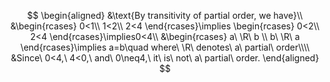 <!-- $$
\begin{array}{|c|c|c|}\hline
  First&Last&Simple\ Path\\\hline
  0&0&0\\\hline
  0&0&0\to3\to2\to0\\\hline
  0&0&0\to1\to2\to0\\\hline
  0&1&0\to1\\\hline
  0&2&0\to1\to2\\\hline
  0&2&0\to3\to2\\\hline
  0&3&0\to3\\\hline
  1&0&1\to2\to0\\\hline
  1&1&1\\\hline
  1&1&1\to2\to0\to1\\\hline
  1&2&1\to2\\\hline
  1&3&1\to2\to0\to3\\\hline
  2&0&2\to0\\\hline
  2&1&2\to0\to1\\\hline
  2&2&2\\\hline
  2&2&2\to0\to1\to2\\\hline
  2&2&2\to0\to3\to2\\\hline
  2&3&2\to0\to3\\\hline
  3&0&3\to2\to0\\\hline
  3&1&3\to2\to0\to1\\\hline
  3&2&3\to2\\\hline
  3&3&3\\\hline
  3&3&3\to2\to0\to3\\\hline
\end{array}
$$ -->

<!-- $$
\begin{aligned}
  &\text{No, it is not unique because}\\
  &\text{there is a second one as shown below.}
\end{aligned}
$$ -->

<!-- $$
\cos^3\alpha=\frac{1}{4}\cos\alpha+\frac{3}{4}\cos3\alpha
$$ -->
<!-- $$
\begin{aligned}
  &\text{Since }a_2,\ a_4,\ and\ a_{14}\ \text{are on all critical paths,}\\
  &\text{any one of whose speed-up can reduce the project finish time.}
\end{aligned}
$$ -->
<!-- $$
\begin{aligned}
  &\text{Since Dijkstra's algorithm only works on nonnegative weights,}\\
  &\text{and this graph has a weight of -2, the algorithm will not work properly.}\\\\
  &Shortest\ path\ between\ vertices\ 0\ and\ 6:\ 0\to2\to1\to3\to4\to6\\
  &Total\ weight:\ 8
\end{aligned}
$$ -->
<!-- $$
\begin{array}{|c|c|c|c|c|}\hline
  Activity&Early\ Time\ e(a_i)&Late\ Time\ l(a_i)&Slack\ l(a_i)-e(a_i)&Critical\\\hline
  a_1   &0  &4  &4&\times\\\hline
  a_2   &0  &0  &0&\circ\\\hline
  a_3   &5  &9  &4&\times\\\hline
  a_4   &6  &6  &0&\circ\\\hline
  a_5   &6  &12 &6&\times\\\hline
  a_6   &12 &12 &0&\circ\\\hline
  a_7   &12 &15 &3&\times\\\hline
  a_8   &12 &12 &0&\circ\\\hline
  a_9   &15 &15 &0&\circ\\\hline
  a_{10}&15 &15 &0&\circ\\\hline
  a_{11}&16 &16 &0&\circ\\\hline
  a_{12}&19 &19 &0&\circ\\\hline
  a_{13}&16 &19 &3&\times\\\hline
  a_{14}&21 &21 &0&\circ\\\hline
\end{array}
$$ -->

$$
\begin{aligned}
  &\text{By transitivity of partial order, we have}\\
  &\begin{rcases}
    0<1\\
    1<2\\
    2<4
  \end{rcases}\implies
  \begin{rcases}
    0<2\\
    2<4
  \end{rcases}\implies0<4\\
  &\begin{rcases}
    a\ \R\ b \\
    b\ \R\ a 
  \end{rcases}\implies a=b\quad where\ \R\ denotes\ a\ partial\ order\\\\
  &Since\ 0<4,\ 4<0,\ and\ 0\neq4,\ it\ is\ not\ a\ partial\ order.
\end{aligned}
$$

<!-- $$
\begin{aligned}
  &\text{Yes, it is strongly connected.}\\
  &Simple\ Path\ \#1:\ 0\to3\to2\to0\\
  &Simple\ Path\ \#2:\ 0\to1\to2\to0\\
\end{aligned}
$$ -->
<!-- $$
\begin{aligned}
  &DFS:\ 0\to1\to2\to3\\
  &BFS:\ 0\to1\to2\to3\\
\end{aligned}
$$ -->

<!-- $$
\begin{aligned}
  &\begin{array}{c}
    0&1&2&3&4&5
  \end{array}\\
  \begin{array}{c}
    0\\1\\2\\3\\4\\5
  \end{array}&
  \begin{bmatrix}
    0&0&0&0&0&0\\
    1&0&0&1&0&0\\
    0&1&0&0&0&1\\
    0&0&1&0&1&1\\
    1&0&0&0&0&0\\
    1&1&0&0&1&0
  \end{bmatrix}
\end{aligned}
$$ -->
